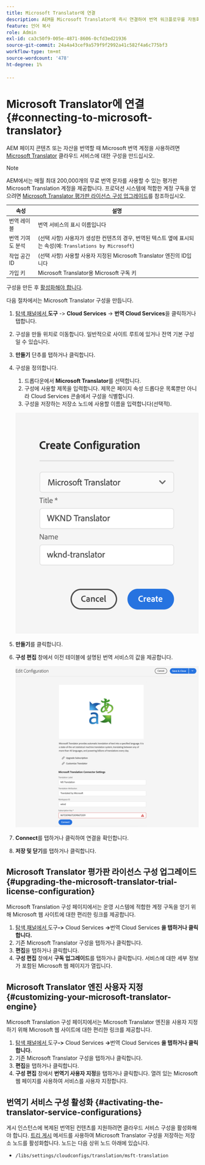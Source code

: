 ```yaml
---
title: Microsoft Translator에 연결
description: AEM을 Microsoft Translator에 즉시 연결하여 번역 워크플로우를 자동화하는 방법을 알아봅니다.
feature: 언어 복사
role: Admin
exl-id: ca3c50f9-005e-4871-8606-0cfd3ed21936
source-git-commit: 24a4a43cef9a579f9f2992a41c582f4a6c775bf3
workflow-type: tm+mt
source-wordcount: '478'
ht-degree: 1%

---
```


# Microsoft Translator에 연결 {#connecting-to-microsoft-translator}

AEM 페이지 콘텐츠 또는 자산을 번역할 때 Microsoft 번역 계정을 사용하려면 [Microsoft Translator](https://hub.microsofttranslator.com) 클라우드 서비스에 대한 구성을 만드십시오.

>[!NOTE]
>
>AEM에서는 매월 최대 200,000개의 무료 번역 문자를 사용할 수 있는 평가판 Microsoft Translation 계정을 제공합니다. 프로덕션 시스템에 적합한 계정 구독을 얻으려면 [Microsoft Translator 평가판 라이선스 구성 업그레이드](#upgrading-the-microsoft-translator-trial-license-configuration)를 참조하십시오.

| 속성 | 설명 |
|---|---|
| 번역 레이블 | 번역 서비스의 표시 이름입니다 |
| 번역 기여도 분석 | (선택 사항) 사용자가 생성한 컨텐츠의 경우, 번역된 텍스트 옆에 표시되는 속성(예: `Translations by Microsoft`) |
| 작업 공간 ID | (선택 사항) 사용할 사용자 지정된 Microsoft Translator 엔진의 ID입니다 |
| 가입 키 | Microsoft Translator용 Microsoft 구독 키 |

구성을 만든 후 [활성화해야 합니다](#activating-the-translator-service-configurations).

다음 절차에서는 Microsoft Translator 구성을 만듭니다.

1. [탐색 패널에서 ](/help/sites-cloud/authoring/getting-started/basic-handling.md#first-steps) **도구** -> **Cloud Services** -> **번역 Cloud Services**&#x200B;을 클릭하거나 탭합니다.
1. 구성을 만들 위치로 이동합니다. 일반적으로 사이트 루트에 있거나 전역 기본 구성일 수 있습니다.
1. **만들기** 단추를 탭하거나 클릭합니다.
1. 구성을 정의합니다.
   1. 드롭다운에서 **Microsoft Translator**&#x200B;를 선택합니다.
   1. 구성에 사용할 제목을 입력합니다. 제목은 페이지 속성 드롭다운 목록뿐만 아니라 Cloud Services 콘솔에서 구성을 식별합니다.
   1. 구성을 저장하는 저장소 노드에 사용할 이름을 입력합니다(선택적).

   ![번역 구성 만들기](../assets/create-translation-config.png)

1. **만들기**&#x200B;를 클릭합니다.
1. **구성 편집** 창에서 이전 테이블에 설명된 번역 서비스의 값을 제공합니다.

   ![번역 구성 편집](../assets/edit-translation-config.png)

1. **Connect**&#x200B;를 탭하거나 클릭하여 연결을 확인합니다.
1. **저장 및 닫기**&#x200B;를 탭하거나 클릭합니다.

## Microsoft Translator 평가판 라이선스 구성 업그레이드 {#upgrading-the-microsoft-translator-trial-license-configuration}

Microsoft Translation 구성 페이지에서는 운영 시스템에 적합한 계정 구독을 얻기 위해 Microsoft 웹 사이트에 대한 편리한 링크를 제공합니다.

1. [탐색 패널에서 ](/help/sites-cloud/authoring/getting-started/basic-handling.md#first-steps)도구&#x200B;**->** Cloud Services **->**&#x200B;번역 Cloud Services **을 탭하거나 클릭합니다.**
1. 기존 Microsoft Translator 구성을 탭하거나 클릭합니다.
1. **편집**&#x200B;을 탭하거나 클릭합니다.
1. **구성 편집** 창에서 **구독 업그레이드**&#x200B;를 탭하거나 클릭합니다. 서비스에 대한 세부 정보가 포함된 Microsoft 웹 페이지가 열립니다.

## Microsoft Translator 엔진 사용자 지정 {#customizing-your-microsoft-translator-engine}

Microsoft Translation 구성 페이지에서는 Microsoft Translator 엔진을 사용자 지정하기 위해 Microsoft 웹 사이트에 대한 편리한 링크를 제공합니다.

1. [탐색 패널에서 ](/help/sites-cloud/authoring/getting-started/basic-handling.md#first-steps)도구&#x200B;**->** Cloud Services **->**&#x200B;번역 Cloud Services **을 탭하거나 클릭합니다.**
1. 기존 Microsoft Translator 구성을 탭하거나 클릭합니다.
1. **편집**&#x200B;을 탭하거나 클릭합니다.
1. **구성 편집** 창에서 **번역기 사용자 지정**&#x200B;을 탭하거나 클릭합니다. 열려 있는 Microsoft 웹 페이지를 사용하여 서비스를 사용자 지정합니다.

## 번역기 서비스 구성 활성화 {#activating-the-translator-service-configurations}

게시 인스턴스에 복제된 번역된 컨텐츠를 지원하려면 클라우드 서비스 구성을 활성화해야 합니다. [트리 게시](/help/sites-cloud/authoring/fundamentals/publishing-pages.md#publishing-and-unpublishing-a-tree) 메서드를 사용하여 Microsoft Translator 구성을 저장하는 저장소 노드를 활성화합니다. 노드는 다음 상위 노드 아래에 있습니다.

* `/libs/settings/cloudconfigs/translation/msft-translation`
